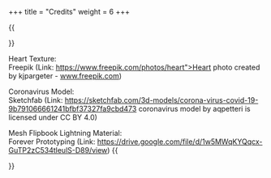 +++
title = "Credits"
weight = 6
+++

{{<section title="Credits">}}

Heart Texture:<br>
Freepik (Link: https://www.freepik.com/photos/heart">Heart photo created by kjpargeter - www.freepik.com)

Coronavirus Model:<br> 
Sketchfab (Link: https://sketchfab.com/3d-models/corona-virus-covid-19-9b791066661241bfbf37327fa9cbd473 coronavirus model by aqpetteri is licensed under CC BY 4.0)

Mesh Flipbook Lightning Material:<br>
Forever Prototyping (Link: https://drive.google.com/file/d/1w5MWqKYQqcx-GuTP2zC534tleulS-D89/view)
{{</section >}}